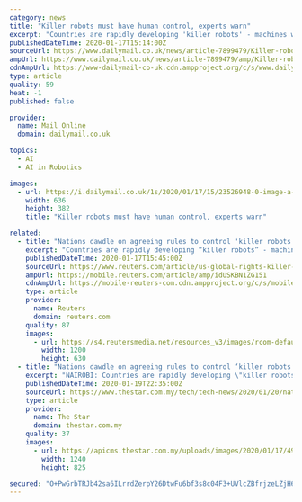 ```yaml
---
category: news
title: "Killer robots must have human control, experts warn"
excerpt: "Countries are rapidly developing 'killer robots' - machines with artificial intelligence that independently kill - but are moving at a snail's pace on agreeing global rules over their use in future wars, warn technology and human rights experts. From drones and missiles to tanks and submarines, semi-autonomous weapons systems have been used for ..."
publishedDateTime: 2020-01-17T15:14:00Z
sourceUrl: https://www.dailymail.co.uk/news/article-7899479/Killer-robots-human-control-experts-warn.html
ampUrl: https://www.dailymail.co.uk/news/article-7899479/amp/Killer-robots-human-control-experts-warn.html
cdnAmpUrl: https://www-dailymail-co-uk.cdn.ampproject.org/c/s/www.dailymail.co.uk/news/article-7899479/amp/Killer-robots-human-control-experts-warn.html
type: article
quality: 59
heat: -1
published: false

provider:
  name: Mail Online
  domain: dailymail.co.uk

topics:
  - AI
  - AI in Robotics

images:
  - url: https://i.dailymail.co.uk/1s/2020/01/17/15/23526948-0-image-a-121_1579274069115.jpg
    width: 636
    height: 382
    title: "Killer robots must have human control, experts warn"

related:
  - title: "Nations dawdle on agreeing rules to control 'killer robots' in future wars"
    excerpt: "Countries are rapidly developing “killer robots” - machines with artificial intelligence (AI) that independently kill - but are moving at a snail’s pace on agreeing global rules over their use in future wars,"
    publishedDateTime: 2020-01-17T15:45:00Z
    sourceUrl: https://www.reuters.com/article/us-global-rights-killer-robots-idUSKBN1ZG151
    ampUrl: https://mobile.reuters.com/article/amp/idUSKBN1ZG151
    cdnAmpUrl: https://mobile-reuters-com.cdn.ampproject.org/c/s/mobile.reuters.com/article/amp/idUSKBN1ZG151
    type: article
    provider:
      name: Reuters
      domain: reuters.com
    quality: 87
    images:
      - url: https://s4.reutersmedia.net/resources_v3/images/rcom-default.png
        width: 1200
        height: 630
  - title: "Nations dawdle on agreeing rules to control ‘killer robots’ in future wars"
    excerpt: "NAIROBI: Countries are rapidly developing \"killer robots\" – machines with artificial intelligence (AI) that independently kill – but are moving at a snail's pace on agreeing global rules over their use in future wars, warn technology and human rights experts. From drones and missiles to tanks and submarines, semi-autonomous weapons systems ..."
    publishedDateTime: 2020-01-19T22:35:00Z
    sourceUrl: https://www.thestar.com.my/tech/tech-news/2020/01/20/nations-dawdle-on-agreeing-rules-to-control-killer-robots-in-future-wars
    type: article
    provider:
      name: The Star
      domain: thestar.com.my
    quality: 37
    images:
      - url: https://apicms.thestar.com.my/uploads/images/2020/01/17/498447.jpg
        width: 1240
        height: 825

secured: "O+PwGrbTRJb42sa6ILrrdZerpY26DtwFu6bf3s8c04F3+UVlcZBfrjzeLZjH6leN4S9PZ72Zwcm7xJQqJH5p/R/x+M0c50BZC1hxQzKLWtu4d/9LFMTBPhyqstPJ6NJ73G+W4UGUFLXEBY5qiW450zdZmCJV0Fgiku0ojz6HHCuT9qjH3hiIHQ2YbnM8unvQi3dy7OwT8rKH9YG9EsVsARjtCkX0Gtnqdqrwebm5jfYVvG3hTqXw+Xg7nc8Ei0szHiSbprGIz5fCER6P1OMW93ZeQ0NWCKaMXi52fUefkIE=;XxJK56P80cDRUbzKQ96CQQ=="
---
```


